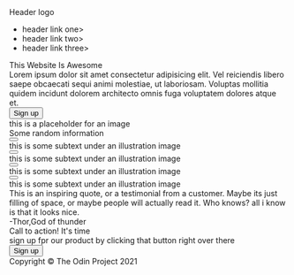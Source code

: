 <!DOCTYPE html>
<html lang="en">
<head>
  <meta charset="UTF-8">
  <meta http-equiv="X-UA-Compatible" content="IE=edge">
  <meta name="viewport" content="width=device-width, initial-scale=1.0">
  <title>MY AWESOME WEBSITE PROJECT</title>
</head>
<body>
  <div>Header logo</div>
  <ul>
    <li>header link one></li>
    <li>header link two></li>
    <li>header link three></li>
  </ul>
  <div>This Website Is Awesome</div>
  <div>Lorem ipsum dolor sit amet consectetur adipisicing elit. Vel reiciendis libero saepe obcaecati sequi animi molestiae, ut laboriosam. Voluptas mollitia quidem incidunt dolorem architecto omnis fuga voluptatem dolores atque et.</div>
  <button>Sign up</button>
  <div>this is a placeholder for an image</div>

  <div>Some random information</div>
  <button></button>
  <div>this is some subtext under an illustration image</div>
  <button></button>
  <div>this is some subtext under an illustration image</div>
  <button></button>
  <div>this is some subtext under an illustration image</div>
  <button></button>
  <div>this is some subtext under an illustration image</div>
  
  <div>This is an inspiring quote, or a testimonial from a customer. Maybe its just filling of space, or maybe people will actually read it. Who knows? all i know is that it looks nice.</div>
  <div>-Thor,God of thunder</div>
  
  <div>Call to action! It's time</div>
  <div>sign up fpr our product by clicking that button right over there</div> <button>Sign up</button>

  <div>Copyright © The Odin Project 2021</div>
</body>
